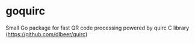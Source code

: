 # goquirc
Small Go package for fast QR code processing powered by quirc C library (https://github.com/dlbeer/quirc)
